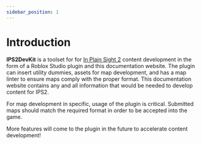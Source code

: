 ```yaml
---
sidebar_position: 1
---
```


# Introduction

**IPS2DevKit** is a toolset for for [In Plain Sight 2](https://www.roblox.com/games/2901172949) content development in the form of a Roblox Studio plugin and this documentation website. The plugin can insert utility dummies, assets for map development, and has a map linter to ensure maps comply with the proper format. This documentation website contains any and all information that would be needed to develop content for IPS2.

For map development in specific, usage of the plugin is critical. Submitted maps should match the required format in order to be accepted into the game.

More features will come to the plugin in the future to accelerate content development!

